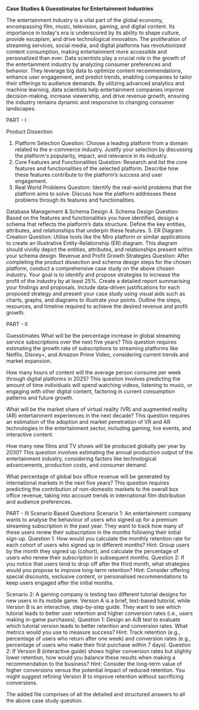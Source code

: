 **Case Studies & Guesstimates for Entertainment Industries**

The entertainment industry is a vital part of the global economy, encompassing film, music, television, gaming, and digital content. Its importance in today's era is underscored by its ability to shape culture, provide escapism, and drive technological innovation. The proliferation of streaming services, social media, and digital platforms has revolutionized content consumption, making entertainment more accessible and personalized than ever. 
Data scientists play a crucial role in the growth of the entertainment industry by analyzing consumer preferences and behavior. They leverage big data to optimize content recommendations, enhance user engagement, and predict trends, enabling companies to tailor their offerings to audience demands. By utilizing advanced analytics and machine learning, data scientists help entertainment companies improve decision-making, increase viewership, and drive revenue growth, ensuring the industry remains dynamic and responsive to changing consumer landscapes.

PART - I

Product Dissection 

1. Platform Selection
Question: Choose a leading platform from a domain related to the e-commerce industry. Justify your selection by discussing the platform's popularity, impact, and relevance in its industry.
2. Core Features and Functionalities
Question: Research and list the core features and functionalities of the selected platform. Describe how these features contribute to the platform’s success and user engagement.
3. Real World Problems
Question: Identify the real-world problems that the platform aims to solve. Discuss how the platform addresses these problems through its features and functionalities.







Database Management & Schema Design 
4. Schema Design
Question: Based on the features and functionalities you have identified, design a schema that reflects the platform’s data structure. Define the key entities, attributes, and relationships that underpin these features.
5. ER Diagram Creation
Question: Utilise tools like the Miro platform or similar applications to create an illustrative Entity-Relationship (ER) diagram. This diagram should vividly depict the entities, attributes, and relationships present within your schema design.
Revenue and Profit Growth Strategies
Question: After completing the product dissection and schema design steps for the chosen platform, conduct a comprehensive case study on the above chosen industry. Your goal is to identify and propose strategies to increase the profit of the industry by at least 25%.
Create a detailed report summarising your findings and proposals. Include data-driven justifications for each proposed strategy and present your case study using visual aids such as charts, graphs, and diagrams to illustrate your points. Outline the steps, resources, and timeline required to achieve the desired revenue and profit growth.











PART - II

Guesstimates
What will be the percentage increase in global streaming service subscriptions over the next five years?
This question requires estimating the growth rate of subscriptions to streaming platforms like Netflix, Disney+, and Amazon Prime Video, considering current trends and market expansion.

How many hours of content will the average person consume per week through digital platforms in 2025?
This question involves predicting the amount of time individuals will spend watching videos, listening to music, or engaging with other digital content, factoring in current consumption patterns and future growth.

What will be the market share of virtual reality (VR) and augmented reality (AR) entertainment experiences in the next decade?
This question requires an estimation of the adoption and market penetration of VR and AR technologies in the entertainment sector, including gaming, live events, and interactive content.

How many new films and TV shows will be produced globally per year by 2030?
This question involves estimating the annual production output of the entertainment industry, considering factors like technological advancements, production costs, and consumer demand.

What percentage of global box office revenue will be generated by international markets in the next five years?
This question requires predicting the contribution of non-domestic markets to the overall box office revenue, taking into account trends in international film distribution and audience preferences.





PART - III
Scenario Based Questions
Scenario 1:
An entertainment company wants to analyse the behaviour of users who signed up for a premium streaming subscription in the past year. They want to track how many of these users renew their subscription in the months following their initial sign-up.
Question 1:
How would you calculate the monthly retention rate for each cohort of users who signed up in different months?
Hint: Group users by the month they signed up (cohort), and calculate the percentage of users who renew their subscription in subsequent months.
Question 2:
If you notice that users tend to drop off after the third month, what strategies would you propose to improve long-term retention?
Hint: Consider offering special discounts, exclusive content, or personalised recommendations to keep users engaged after the initial months.

Scenario 2:
A gaming company is testing two different tutorial designs for new users in its mobile game. Version A is a brief, text-based tutorial, while Version B is an interactive, step-by-step guide. They want to see which tutorial leads to better user retention and higher conversion rates (i.e., users making in-game purchases).
Question 1:
Design an A/B test to evaluate which tutorial version leads to better retention and conversion rates. What metrics would you use to measure success?
Hint: Track retention (e.g., percentage of users who return after one week) and conversion rates (e.g., percentage of users who make their first purchase within 7 days).
Question 2:
If Version B (interactive guide) shows higher conversion rates but slightly lower retention, how would you balance these results when making a recommendation to the business?
Hint: Consider the long-term value of higher conversions versus the potential impact of reduced retention. You might suggest refining Version B to improve retention without sacrificing conversions.

The added file comprises of all the detailed and structured answers to all the above case study question. 
